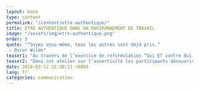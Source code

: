 ```yaml
---
layout: base
type: content
permalink: "/content/etre-authentique/"
title: ETRE AUTHENTIQUE DANS UN ENVIRONNEMENT DE TRAVAIL
image: "/assets/img/etre-authentique.png"
order: 5
quote: "“Soyez vous-même, tous les autres sont déjà pris.”
 – Oscar Wilde"
teaser1: "Au travers de l’exercice de reformulation “Oui ET contre Oui MAIS” et  sur le principe de la discipline positive les participants seront invités à faire  preuve de fermeté et de bienveillance simultanément."
teaser2: "Dans cet atelier sur l’assertivité les participants découvriront comment transformer leurs réflexes de langages en éléments positifs et à développer une communication optimiste."
date: 2018-03-12 22:30:21 +0000
lang: fr
categories: communication
---
```

